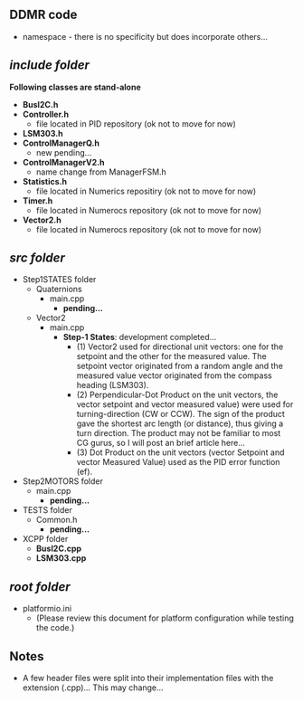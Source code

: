 ## DDMR code

- namespace - there is no specificity but does incorporate others...

## ***include folder***

**Following classes are stand-alone**
- **BusI2C.h** 
- **Controller.h**   
    - file located in PID repository (ok not to move for now)
- **LSM303.h** 
- **ControlManagerQ.h**   
    - new pending...
- **ControlManagerV2.h**
    - name change from ManagerFSM.h
- **Statistics.h** 
    - file located in Numerics repositiry (ok not to move for now)
- **Timer.h**  
    - file located in Numerocs repository (ok not to move for now)
- **Vector2.h** 
    - file located in Numerocs repository (ok not to move for now)

## ***src folder***

- Step1STATES folder
    - Quaternions
        - main.cpp
            - **pending...**
    - Vector2
        - main.cpp
            - **Step-1 States**: development completed...
                - (1) Vector2 used for directional unit vectors: one for the setpoint and the other for the measured value. The setpoint vector originated from a random angle and the measured value vector originated from the compass heading (LSM303).
                - (2) Perpendicular-Dot Product on the unit vectors, the vector setpoint and vector measured value) were used for turning-direction (CW or CCW). The sign of the product gave the shortest arc length (or distance), thus giving a turn direction. The product may not be familiar to most CG gurus, so I will post an brief article here...
                - (3) Dot Product on the unit vectors (vector Setpoint and vector Measured Value) used as the PID error function (ef).
- Step2MOTORS folder
    - main.cpp
        - **pending...**
- TESTS folder
    - Common.h 
        - **pending...**
- XCPP folder
    - **BusI2C.cpp** 
    - **LSM303.cpp**

## ***root folder***

- platformio.ini
    - (Please review this document for platform configuration while testing the code.)

## Notes

- A few header files were split into their implementation files with the extension (.cpp)... This may change...

